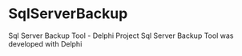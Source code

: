 # SqlServerBackup
Sql Server Backup Tool - Delphi Project
Sql Server Backup Tool was developed with Delphi
